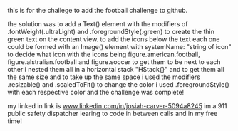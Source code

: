 this is for the challege to add the football challenge to github.

the solution was to add a Text() element with the modifiers of .fontWeight(.ultraLight) and .foregroundStyle(.green) to create the thin green text on the content view. to add the icons
below the text each one could be formed with an Image() element with systemName: "string of icon" to decide what icon with the icons being figure.american.football, figure.alstralian.football and figure.soccer
to get them to be next to each other i nested them all in a horizontal stack "HStack{}" and to get them all the same size and to take up the same space i used the modifiers .resizable() and .scaledToFit()
to change the color i used .foregroundStyle() with each respective color
and the challenge was complete!

my linked in link is www.linkedin.com/in/josiah-carver-5094a8245
im a 911 public safety dispatcher learing to code in between calls and in my free time!

